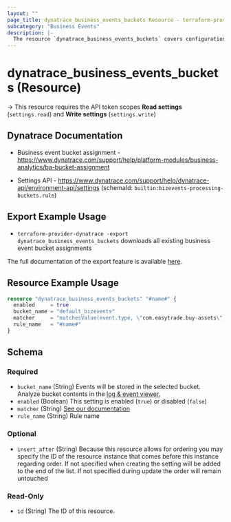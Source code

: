 ```yaml
---
layout: ""
page_title: dynatrace_business_events_buckets Resource - terraform-provider-dynatrace"
subcategory: "Business Events"
description: |-
  The resource `dynatrace_business_events_buckets` covers configuration for business event bucket assignment
---
```


# dynatrace_business_events_buckets (Resource)

-> This resource requires the API token scopes **Read settings** (`settings.read`) and **Write settings** (`settings.write`)

## Dynatrace Documentation

- Business event bucket assignment - https://www.dynatrace.com/support/help/platform-modules/business-analytics/ba-bucket-assignment

- Settings API - https://www.dynatrace.com/support/help/dynatrace-api/environment-api/settings (schemaId: `builtin:bizevents-processing-buckets.rule`)

## Export Example Usage

- `terraform-provider-dynatrace -export dynatrace_business_events_buckets` downloads all existing business event bucket assignments

The full documentation of the export feature is available [here](https://dt-url.net/h203qmc).

## Resource Example Usage

```terraform
resource "dynatrace_business_events_buckets" "#name#" {
  enabled     = true
  bucket_name = "default_bizevents"
  matcher     = "matchesValue(event.type, \"com.easytrade.buy-assets\")"
  rule_name   = "#name#"
}
```

<!-- schema generated by tfplugindocs -->
## Schema

### Required

- `bucket_name` (String) Events will be stored in the selected bucket. Analyze bucket contents in the [log & event viewer.](/ui/logs-events?advancedQueryMode=true&query=fetch+bizevents)
- `enabled` (Boolean) This setting is enabled (`true`) or disabled (`false`)
- `matcher` (String) [See our documentation](https://dt-url.net/bp234rv)
- `rule_name` (String) Rule name

### Optional

- `insert_after` (String) Because this resource allows for ordering you may specify the ID of the resource instance that comes before this instance regarding order. If not specified when creating the setting will be added to the end of the list. If not specified during update the order will remain untouched

### Read-Only

- `id` (String) The ID of this resource.
 
